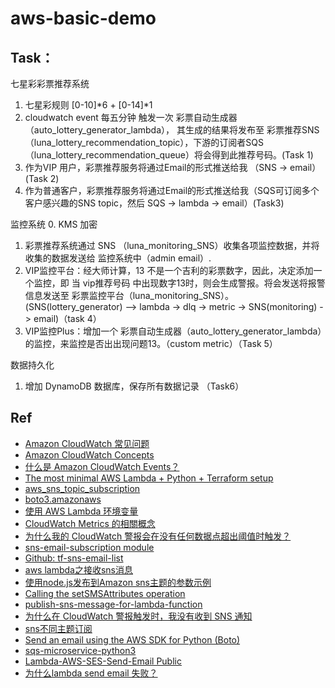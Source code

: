 # aws-basic-demo

## Task：
七星彩彩票推荐系统
1. 七星彩规则 [0-10]*6 + [0-14]*1
2. cloudwatch event 每五分钟 触发一次 彩票自动生成器（auto_lottery_generator_lambda）， 其生成的结果将发布至 彩票推荐SNS（luna_lottery_recommendation_topic），下游的订阅者SQS（luna_lottery_recommendation_queue）将会得到此推荐号码。(Task 1)
3. 作为VIP 用户，彩票推荐服务将通过Email的形式推送给我 （SNS -> email）(Task 2)
4. 作为普通客户，彩票推荐服务将通过Email的形式推送给我（SQS可订阅多个客户感兴趣的SNS topic，然后 SQS -> lambda -> email）(Task3) 

监控系统
0. KMS 加密
1. 彩票推荐系统通过 SNS （luna_monitoring_SNS）收集各项监控数据，并将收集的数据发送给 监控系统中（admin email）.
2. VIP监控平台：经大师计算，13 不是一个吉利的彩票数字，因此，决定添加一个监控，即 当 vip推荐号码 中出现数字13时，则会生成警报。将会发送将报警信息发送至 彩票监控平台（luna_monitoring_SNS）。(SNS(lottery_generator) --> lambda -> dlq -> metric -> SNS(monitoring) -> email)（task 4）
3. VIP监控Plus：增加一个 彩票自动生成器（auto_lottery_generator_lambda）的监控，来监控是否出出现问题13。（custom metric）（Task 5）

数据持久化
1. 增加 DynamoDB 数据库，保存所有数据记录 （Task6）


## Ref
- [Amazon CloudWatch 常见问题](https://aws.amazon.com/cn/cloudwatch/faqs/)
- [Amazon CloudWatch Concepts](https://docs.aws.amazon.com/zh_cn/AmazonCloudWatch/latest/monitoring/cloudwatch_concepts.html)
- [什么是 Amazon CloudWatch Events？](https://docs.amazonaws.cn/AmazonCloudWatch/latest/events/WhatIsCloudWatchEvents.html)
- [The most minimal AWS Lambda + Python + Terraform setup](https://www.davidbegin.com/the-most-minimal-aws-lambda-function-with-python-terraform/)
- [aws_sns_topic_subscription](https://registry.terraform.io/providers/hashicorp/aws/latest/docs/resources/sns_topic_subscription)
- [boto3.amazonaws](https://boto3.amazonaws.com/v1/documentation/api/latest/reference/services/sns.html#SNS.Client.publish)
- [使用 AWS Lambda 环境变量](https://docs.aws.amazon.com/zh_cn/lambda/latest/dg/configuration-envvars.html#configuration-envvars-config)
- [CloudWatch Metrics 的相關概念](https://rickhw.github.io/2017/03/02/AWS/Study-Notes-CloudWatch-Metrics/)
- [为什么我的 CloudWatch 警报会在没有任何数据点超出阈值时触发？](https://aws.amazon.com/cn/premiumsupport/knowledge-center/cloudwatch-trigger-metric/)
- [sns-email-subscription module](https://registry.terraform.io/modules/QuiNovas/sns-email-subscription/aws/latest?tab=inputs)
- [Github: tf-sns-email-list](https://github.com/zghafari/tf-sns-email-list)
- [aws lambda之接收sns消息](https://blog.csdn.net/Jailman/article/details/102728219)
- [使用node.js发布到Amazon sns主题的参数示例](https://www.coder.work/article/7232808)
- [Calling the setSMSAttributes operation](http://docs.aws.amazon.com/AWSJavaScriptSDK/latest/AWS/SNS.html#publish-property)
- [publish-sns-message-for-lambda-function](https://stackoverflow.com/questions/34029251/aws-publish-sns-message-for-lambda-function-via-boto3-python2)
- [为什么在 CloudWatch 警报触发时，我没有收到 SNS 通知](https://aws.amazon.com/cn/premiumsupport/knowledge-center/cloudwatch-receive-sns-for-alarm-trigger/)
- [sns不同主题订阅](https://advancedweb.hu/how-to-target-subscribers-in-an-sns-topic/)
- [Send an email using the AWS SDK for Python (Boto)](https://docs.aws.amazon.com/ses/latest/DeveloperGuide/send-using-sdk-python.html)
- [sqs-microservice-python3](https://github.com/Keetmalin/AWS-SQS-SES-Lambda-Thread-Polling/blob/master/sqs-microservice-python3.py)
- [Lambda-AWS-SES-Send-Email Public](https://github.com/thigley986/Lambda-AWS-SES-Send-Email/blob/master/SendEmail.py)
- [为什么lambda send email 失败？](https://docs.aws.amazon.com/ses/latest/DeveloperGuide/request-production-access.html?icmpid=docs_ses_console)

